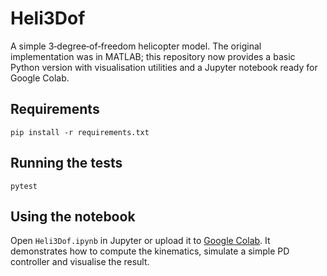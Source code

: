 # Heli3Dof

A simple 3‑degree‑of‑freedom helicopter model. The original implementation was
in MATLAB; this repository now provides a basic Python version with
visualisation utilities and a Jupyter notebook ready for Google Colab.

## Requirements

```
pip install -r requirements.txt
```

## Running the tests

```
pytest
```

## Using the notebook

Open `Heli3Dof.ipynb` in Jupyter or upload it to [Google Colab](https://colab.research.google.com/). It demonstrates how to compute the kinematics,
simulate a simple PD controller and visualise the result.

